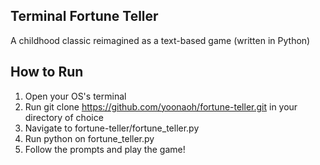 ## Terminal Fortune Teller ##
A childhood classic reimagined as a text-based game (written in Python)


## How to Run ##
1. Open your OS's terminal
2. Run git clone https://github.com/yoonaoh/fortune-teller.git in your directory of choice
3. Navigate to fortune-teller/fortune_teller.py
4. Run python on fortune_teller.py
5. Follow the prompts and play the game!

